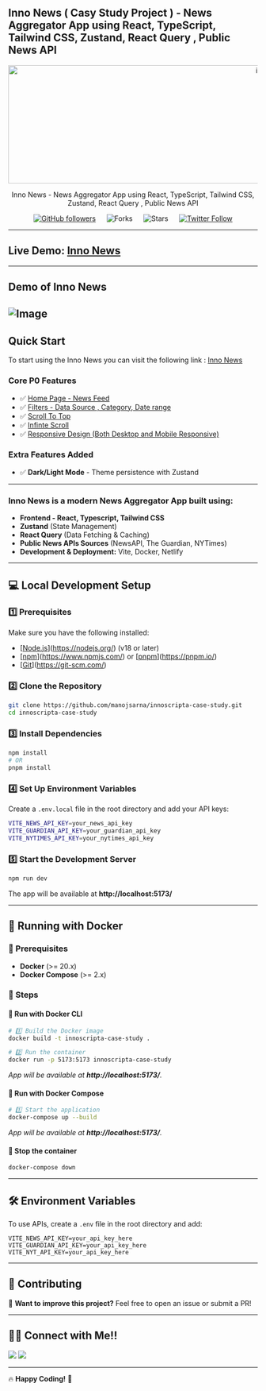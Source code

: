 ## Inno News ( Casy Study Project ) - News Aggregator App using React, TypeScript, Tailwind CSS, Zustand, React Query , Public News API

<div align="center">

<img alt="innonews" src="/public/logo192.png" width="1048px" height="238px" />

Inno News - News Aggregator App using React, TypeScript, Tailwind CSS, Zustand, React Query , Public News API

[![GitHub followers](https://img.shields.io/github/followers/manojsarna?style=social)](https://github.com/manojsarna)
&emsp;
![Forks](https://img.shields.io/github/forks/manojsarna/manoj-smash-cart-ecommerce)
&emsp;
![Stars](https://img.shields.io/github/stars/manojsarna/manoj-smash-cart-ecommerce)
&emsp;
[![Twitter Follow](https://img.shields.io/twitter/follow/manojsarnacom?style=social)](https://twitter.com/manojsarnacom)

</div>

---

## Live Demo: [Inno News](https://innonews.netlify.app/)

---

## Demo of Inno News

## ![Image](https://github.com/user-attachments/assets/4ae90e7f-e888-420b-9c28-4e0b60e1f26f)

## Quick Start

To start using the Inno News you can visit the following link : [Inno News](https://innonews.netlify.app/)

### Core P0 Features

- ✅ [Home Page - News Feed](https://innonews.netlify.app/)
- ✅ [Filters - Data Source , Category, Date range](https://innonews.netlify.app/)
- ✅ [Scroll To Top](https://innonews.netlify.app/)
- ✅ [Infinte Scroll](https://innonews.netlify.app/)
- ✅ [Responsive Design (Both Desktop and Mobile Responsive)](https://innonews.netlify.app/)

### Extra Features Added

- ✅ **Dark/Light Mode** - Theme persistence with Zustand

---

### Inno News is a modern **News Aggregator App** built using:

- **Frontend - React, Typescript, Tailwind CSS**
- **Zustand** (State Management)
- **React Query** (Data Fetching & Caching)
- **Public News APIs Sources** (NewsAPI, The Guardian, NYTimes)
- **Development & Deployment:** Vite, Docker, Netlify

---

## 💻 Local Development Setup

### 1️⃣ Prerequisites

Make sure you have the following installed:

- [[Node.js](https://nodejs.org/)](https://nodejs.org/) (v18 or later)
- [[npm](https://www.npmjs.com/)](https://www.npmjs.com/) or [[pnpm](https://pnpm.io/)](https://pnpm.io/)
- [[Git](https://git-scm.com/)](https://git-scm.com/)

### 2️⃣ Clone the Repository

```sh
git clone https://github.com/manojsarna/innoscripta-case-study.git
cd innoscripta-case-study
```

### 3️⃣ Install Dependencies

```sh
npm install
# OR
pnpm install
```

### 4️⃣ Set Up Environment Variables

Create a `.env.local` file in the root directory and add your API keys:

```sh
VITE_NEWS_API_KEY=your_news_api_key
VITE_GUARDIAN_API_KEY=your_guardian_api_key
VITE_NYTIMES_API_KEY=your_nytimes_api_key
```

### 5️⃣ Start the Development Server

```sh
npm run dev
```

The app will be available at **http://localhost:5173/**

---

## 🐳 Running with Docker

### 📌 Prerequisites

- **Docker** (>= 20.x)
- **Docker Compose** (>= 2.x)

### 🚀 Steps

#### 🔹 Run with Docker CLI

```sh
# 1️⃣ Build the Docker image
docker build -t innoscripta-case-study .

# 2️⃣ Run the container
docker run -p 5173:5173 innoscripta-case-study
```

_App will be available at **http://localhost:5173/**._

#### 🔹 Run with Docker Compose

```sh
# 1️⃣ Start the application
docker-compose up --build
```

_App will be available at **http://localhost:5173/**._

#### 🔹 Stop the container

```sh
docker-compose down
```

---

## 🛠️ Environment Variables

To use APIs, create a `.env` file in the root directory and add:

```env
VITE_NEWS_API_KEY=your_api_key_here
VITE_GUARDIAN_API_KEY=your_api_key_here
VITE_NYT_API_KEY=your_api_key_here
```

---

## 🤝 Contributing

🚀 **Want to improve this project?** Feel free to open an issue or submit a PR!

---

## 👨‍💻 Connect with Me!!

<a href="https://twitter.com/manojsarnacom"><img src="https://img.shields.io/badge/Twitter-1DA1F2?style=for-the-badge&logo=twitter&logoColor=white"/></a>
<a href="https://www.linkedin.com/in/manojsarna/"><img src="https://img.shields.io/badge/LinkedIn-0077B5?style=for-the-badge&logo=linkedin&logoColor=white"/></a>

---

🔥 **Happy Coding!** 🚀
